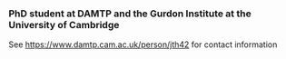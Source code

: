 ### PhD student at DAMTP and the Gurdon Institute at the University of Cambridge
See https://www.damtp.cam.ac.uk/person/jth42 for contact information

